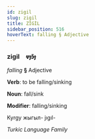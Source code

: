 ```yaml
---
id: zigil
slug: zigil
title: ZİGİL
sidebar_position: 516
hoverText: falling § Adjective
---
```


### zigil&emsp;<span kind="abugida">ⱴɟꜿ͊ɟ</span>

*falling* **§** Adjective

**Verb**: to be falling/sinking

**Noun**: fall/sink

**Modifier**: falling/sinking

Kyrgy жыгыл- jıgıl- 

*Turkic Language Family*